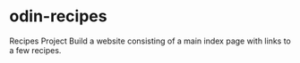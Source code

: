 # odin-recipes
Recipes Project
Build a website consisting of a main index page with links to a few recipes.
